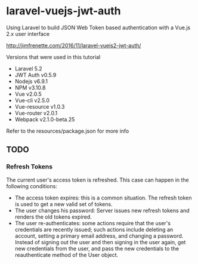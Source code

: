 # laravel-vuejs-jwt-auth
Using Laravel to build JSON Web Token based authentication with a Vue.js 2.x user interface

http://jimfrenette.com/2016/11/laravel-vuejs2-jwt-auth/

Versions that were used in this tutorial

* Laravel 5.2
* JWT Auth v0.5.9
* Nodejs v6.9.1
* NPM v3.10.8
* Vue v2.0.5
* Vue-cli v2.5.0
* Vue-resource v1.0.3
* Vue-router v2.0.1
* Webpack v2.1.0-beta.25

Refer to the resources/package.json for more info

## TODO

### Refresh Tokens

The current user's access token is refreshed. This case can happen in the following conditions:

* The access token expires: this is a common situation. The refresh token is used to get a new valid set of tokens.
* The user changes his password: Server issues new refresh tokens and renders the old tokens expired.
* The user re-authenticates: some actions require that the user's credentials are recently issued; such actions include deleting an account, setting a primary email address, and changing a password. Instead of signing out the user and then signing in the user again, get new credentials from the     user, and pass the new credentials to the reauthenticate method of the User object.
